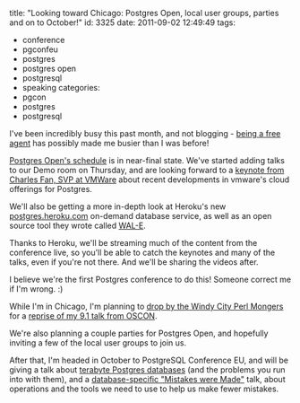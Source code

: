 title: "Looking toward Chicago: Postgres Open, local user groups, parties and on to October!"
id: 3325
date: 2011-09-02 12:49:49
tags: 
- conference
- pgconfeu
- postgres
- postgres open
- postgresql
- speaking
categories: 
- pgcon
- postgres
- postgresql

I've been incredibly busy this past month, and not blogging - [being a free agent](http://www.chesnok.com/daily/2011/07/12/shaking-the-etch-a-sketch/) has possibly made me busier than I was before!

[Postgres Open's schedule](http://postgresopen.org/2011/schedule) is in near-final state. We've started adding talks to our Demo room on Thursday, and are looking forward to a [keynote from Charles Fan, SVP at VMWare](http://postgresopen.org/2011/schedule/presentations/1/) about recent developments in vmware's cloud offerings for Postgres. 

We'll also be getting a more in-depth look at Heroku's new [postgres.heroku.com](http://postgres.heroku.com) on-demand database service, as well as an open source tool they wrote called [WAL-E](http://postgresopen.org/2011/schedule/presentations/87/).

Thanks to Heroku, we'll be streaming much of the content from the conference live, so you'll be able to catch the keynotes and many of the talks, even if you're not there. And we'll be sharing the videos after. 

I believe we're the first Postgres conference to do this! Someone correct me if I'm wrong. :)

While I'm in Chicago, I'm planning to [drop by the Windy City Perl Mongers](http://www.meetup.com/Windy-City-Perl-mongers-Meetup/events/31544172/) for a [reprise of my 9.1 talk from OSCON](http://www.oscon.com/oscon2011/public/schedule/detail/19275).

We're also planning a couple parties for Postgres Open, and hopefully inviting a few of the local user groups to join us. 

After that, I'm headed in October to PostgreSQL Conference EU, and will be giving a talk about [terabyte Postgres databases](http://www.postgresql.eu/events/sessions/pgconfeu2011/session/152-managing-terabytes/) (and the problems you run into with them), and a [database-specific "Mistakes were Made"](http://www.postgresql.eu/events/sessions/pgconfeu2011/session/150-more-mistakes-were-made/) talk, about operations and the tools we need to use to help us make fewer mistakes.
